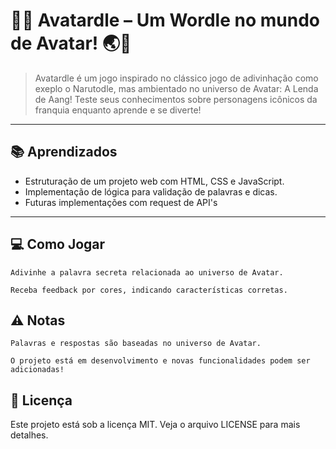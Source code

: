 # 🌊🔥 Avatardle – Um Wordle no mundo de Avatar! 🌏💨

> Avatardle é um jogo inspirado no clássico jogo de adivinhação como exeplo o Narutodle, mas ambientado no universo de Avatar: A Lenda de Aang! Teste seus conhecimentos sobre personagens icônicos da franquia enquanto aprende e se diverte!
---

## 📚 Aprendizados
- Estruturação de um projeto web com HTML, CSS e JavaScript.
- Implementação de lógica para validação de palavras e dicas.
- Futuras implementações com request de API's

---

## 💻 Como Jogar

    Adivinhe a palavra secreta relacionada ao universo de Avatar.

    Receba feedback por cores, indicando características corretas.
    

## ⚠️ Notas

    Palavras e respostas são baseadas no universo de Avatar.

    O projeto está em desenvolvimento e novas funcionalidades podem ser adicionadas!

## 📜 Licença

Este projeto está sob a licença MIT. Veja o arquivo LICENSE para mais detalhes.
